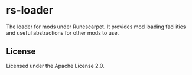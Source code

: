 rs-loader
===========

The loader for mods under Runescarpet. It provides mod loading facilities and useful abstractions for other mods to use.

## License

Licensed under the Apache License 2.0.
